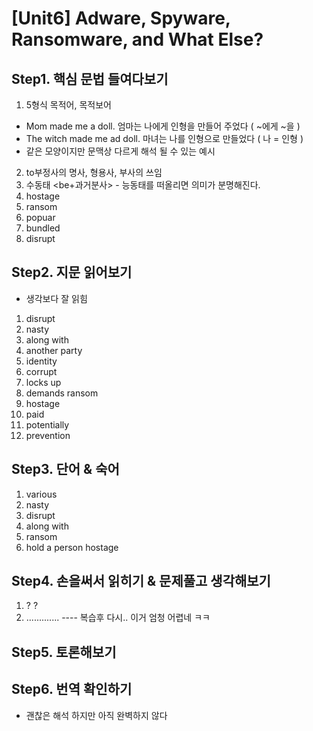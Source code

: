 # [Unit6] Adware, Spyware, Ransomware, and What Else?

## Step1. 핵심 문법 들여다보기
  1) 5형식 목적어, 목적보어
   - Mom made me a doll. 엄마는 나에게 인형을 만들어 주었다 ( ~에게 ~을 )
   - The witch made me ad doll. 마녀는 나를 인형으로 만들었다 ( 나 = 인형 )
   - 같은 모양이지만 문맥상 다르게 해석 될 수 있는 예시
  2) to부정사의 명사, 형용사, 부사의 쓰임
  3) 수동태 <be+과거분사> - 능동태를 떠올리면 의미가 분명해진다.
  4) hostage
  5) ransom
  6) popuar
  7) bundled
  8) disrupt
## Step2. 지문 읽어보기
  - 생각보다 잘 읽힘
  1) disrupt
  2) nasty
  3) along with
  4) another party
  5) identity
  6) corrupt
  7) locks up
  8) demands ransom
  9) hostage
  10) paid
  11) potentially
  12) prevention

## Step3. 단어 & 숙어
   1) various
   2) nasty
   3) disrupt
   4) along with
   5) ransom
   6) hold a person hostage   
 
## Step4. 손을써서 읽히기 & 문제풀고 생각해보기 
   1) ? ?
   2) .............
   ---- 복습후 다시.. 이거 엄청 어렵네 ㅋㅋ
   
## Step5. 토론해보기
 
## Step6. 번역 확인하기
   - 괜찮은 해석 하지만 아직 완벽하지 않다
